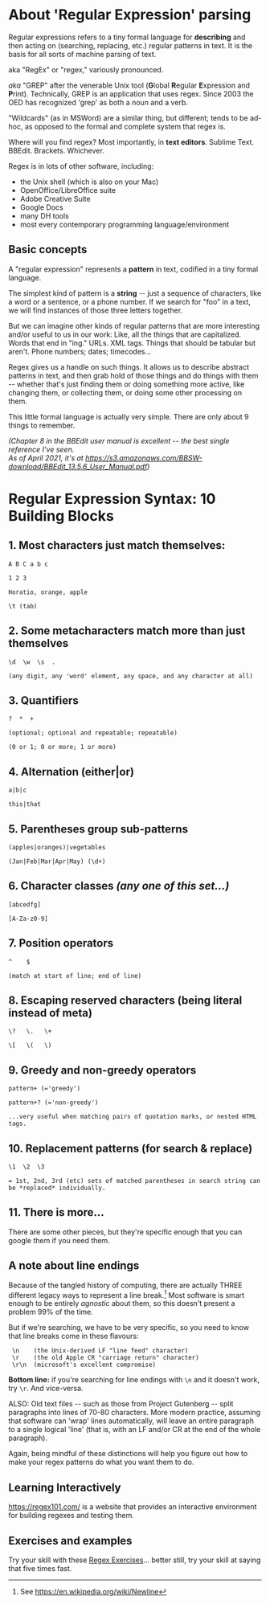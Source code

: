 # About 'Regular Expression' parsing

Regular expressions refers to a tiny formal language for **describing** and then acting on (searching, replacing, etc.) regular patterns in text. It is the basis for all sorts of machine parsing of text.

aka "RegEx" or "regex," variously pronounced.

*aka* "GREP" after the venerable Unix tool (**G**lobal **R**egular **E**xpression and **P**rint). Technically, GREP is an application that uses regex. Since 2003 the OED has recognized 'grep' as both a noun and a verb.

"Wildcards" (as in MSWord) are a similar thing, but different; tends to be ad-hoc, as opposed to the formal and complete system that regex is.


Where will you find regex? Most importantly, in **text editors**. Sublime Text. BBEdit. Brackets. Whichever.

Regex is in lots of other software, including:

-   the Unix shell (which is also on your Mac)
-   OpenOffice/LibreOffice suite
-   Adobe Creative Suite
-   Google Docs
-   many DH tools
-   most every contemporary programming language/environment


## Basic concepts

A "regular expression" represents a **pattern** in text, codified in a tiny formal language.

The simplest kind of pattern is a **string** -- just a sequence of characters, like a word or a sentence, or a phone number. If we search for "foo" in a text, we will find instances of those three letters together.

But we can imagine other kinds of regular patterns that are more interesting and/or useful to us in our work: Like, all the things that are capitalized. Words that end in "ing." URLs. XML tags. Things that should be tabular but aren't. Phone numbers; dates; timecodes\...

Regex gives us a handle on such things. It allows us to describe abstract patterns in text, and then grab hold of those things and do things with them -- whether that's just finding them or doing something more active, like changing them, or collecting them, or doing some other processing on them.

This little formal language is actually very simple. There are only about 9 things to remember.

*(Chapter 8 in the BBEdit user manual is excellent -- the best single reference I've seen.\
As of April 2021, it's at https://s3.amazonaws.com/BBSW-download/BBEdit_13.5.6_User_Manual.pdf)*

# Regular Expression Syntax: 10 Building Blocks

## 1. Most characters just match themselves:

	A B C a b c

	1 2 3

	Horatio, orange, apple 

	\t (tab)

## 2. Some **metacharacters** match more than just themselves

	\d  \w  \s  .

	(any digit, any 'word' element, any space, and any character at all)

## 3. **Quantifiers**

	?  *  +

	(optional; optional and repeatable; repeatable)
  
	(0 or 1; 0 or more; 1 or more)

## 4. **Alternation** (either\|or)

	a|b|c

	this|that

## 5. Parentheses group **sub-patterns**

	(apples|oranges)|vegetables

	(Jan|Feb|Mar|Apr|May) (\d+)

## 6. **Character classes** *(any one of this set...)*

	[abcedfg]

	[A-Za-z0-9]

## 7. **Position** operators

	^    $

	(match at start of line; end of line)

## 8. **Escaping** reserved characters (being literal instead of meta)

	\?   \.   \+

	\[   \(   \)

## 9. **Greedy** and **non-greedy** operators

	pattern+ (='greedy')

	pattern+? (='non-greedy')

	...very useful when matching pairs of quotation marks, or nested HTML tags.

## 10. **Replacement patterns** (for search & **replace**)

	\1  \2  \3

	= 1st, 2nd, 3rd (etc) sets of matched parentheses in search string can be *replaced* individually.

## 11. There is more...

There are some other pieces, but they're specific enough that you can google them if you need them.

## A note about line endings

Because of the tangled history of computing, there are actually THREE different legacy ways to represent a line break.[^1] Most software is smart enough to be entirely *agnostic* about them, so this doesn't present a problem 99% of the time.

But if we're searching, we have to be very specific, so you need to know that line breaks come in these flavours:

     \n    (the Unix-derived LF "line feed" character)  
     \r    (the old Apple CR "carriage return" character)
     \r\n  (microsoft's excellent compromise)

**Bottom line:** if you're searching for line endings with `\n` and it doesn't work, try `\r`. And vice-versa.


ALSO: Old text files -- such as those from Project Gutenberg -- split paragraphs into lines of 70-80 characters. More modern practice, assuming that software can 'wrap' lines automatically, will leave an entire paragraph to a single logical 'line' (that is, with an LF and/or CR at the end of the whole paragraph).

Again, being mindful of these distinctions will help you figure out how to make your regex patterns do what you want them to do.

## Learning Interactively

https://regex101.com/ is a website that provides an interactive environment for building regexes and testing them.

## Exercises and examples

Try your skill with these [Regex Exercises](RegexExercises.md)... better still, try your skill at saying that five times fast.

[^1]: See <https://en.wikipedia.org/wiki/Newline>